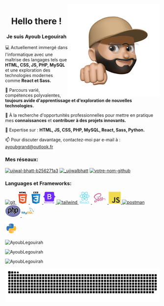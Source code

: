 <a target="_blank" align="center">
  <img align="right" top="500" height="300" width="300" alt="GIF" src="./image/Ayoub2.png">
</a>
<h1 align="center">Hello there !</h1>
<h3 align="center">Je suis Ayoub Legouirah</h3>


💻 Actuellement immergé dans l'informatique avec une maîtrise des langages tels que **HTML, CSS, JS, PHP, MySQL** et une exploration des technologies modernes comme **React et Sass.**

🌱 Parcours varié, compétences polyvalentes, **toujours avide d'apprentissage et d'exploration de nouvelles technologies.**

👯 À la recherche d'opportunités professionnelles pour mettre en pratique mes **connaissances** et **contribuer à des projets innovants.**

💬 Expertise sur : **HTML, JS, CSS, PHP, MySQL, React, Sass, Python.**

📫 Pour discuter davantage, contactez-moi par e-mail à : ayoubgrand@outlook.fr


<h3 align="left">Mes réseaux:</h3>
<p align="left">
<a href="https://www.linkedin.com/in/ayoub-legouirah-069477230/" target="blank"><img align="center" src="https://raw.githubusercontent.com/rahuldkjain/github-profile-readme-generator/master/src/images/icons/Social/linked-in-alt.svg" alt="ujjwal-bhatt-b256271a3" height="30" width="40" /></a>
<a href="https://www.instagram.com/ayoub.lgh_/" target="blank"><img align="center" src="https://raw.githubusercontent.com/rahuldkjain/github-profile-readme-generator/master/src/images/icons/Social/instagram.svg" alt="_ujjwalbhatt" height="30" width="40" /></a>
<a href="https://github.com/AyoubLegouirah" target="_blank">
    <img align="center" src="https://raw.githubusercontent.com/rahuldkjain/github-profile-readme-generator/master/src/images/icons/Social/github.svg" alt="votre-nom-github" height="30" width="40" />
  </a>

<h3 align="left">Languages et Frameworks:</h3>
<p align="left"> 
  <a href="https://git-scm.com/" target="_blank" rel="noreferrer"> <img src="https://www.vectorlogo.zone/logos/git-scm/git-scm-icon.svg" alt="git" width="40" height="40"/> </a> 
<a href="https://www.w3.org/html/" target="_blank" rel="noreferrer"> <img src="https://raw.githubusercontent.com/devicons/devicon/master/icons/html5/html5-original-wordmark.svg" alt="html5" width="40" height="40"/> </a> 
 <a href="https://www.w3schools.com/css/" target="_blank" rel="noreferrer"> <img src="https://raw.githubusercontent.com/devicons/devicon/master/icons/css3/css3-original-wordmark.svg" alt="css3" width="40" height="40"/> </a> 
  <a href="https://getbootstrap.com" target="_blank" rel="noreferrer"> <img src="https://raw.githubusercontent.com/devicons/devicon/master/icons/bootstrap/bootstrap-plain-wordmark.svg" alt="bootstrap" width="40" height="40"/> </a> 
 <a href="https://tailwindcss.com/" target="_blank" rel="noreferrer"> <img src="https://www.vectorlogo.zone/logos/tailwindcss/tailwindcss-icon.svg" alt="tailwind" width="40" height="40"/> </a> 
   <a href="https://reactjs.org/" target="_blank" rel="noreferrer"> <img src="https://raw.githubusercontent.com/devicons/devicon/master/icons/react/react-original-wordmark.svg" alt="react" width="40" height="40"/> </a>
     <a href="https://sass-lang.com/" target="_blank" rel="noreferrer"> <img src="./image/sass-1-logo.png" alt="Sass" width="50" height="40"/> </a>
  <a href="https://developer.mozilla.org/en-US/docs/Web/JavaScript" target="_blank" rel="noreferrer"> <img src="https://raw.githubusercontent.com/devicons/devicon/master/icons/javascript/javascript-original.svg" alt="javascript" width="40" height="40"/> </a> 
    <a href="https://postman.com" target="_blank" rel="noreferrer"> <img src="https://www.vectorlogo.zone/logos/getpostman/getpostman-icon.svg" alt="postman" width="40" height="40"/> </a>
      <a href="https://www.php.net/" target="_blank" rel="noreferrer"> <img src="./image/PHP-logo.svg.png" alt="PHP" width="50" height="40"/> </a>
  <a href="https://www.mysql.com/" target="_blank" rel="noreferrer"> <img src="https://raw.githubusercontent.com/devicons/devicon/master/icons/mysql/mysql-original-wordmark.svg" alt="mysql" width="40" height="40"/> </a> 

  <a href="https://www.python.org/" target="_blank" rel="noreferrer"> <img src="./image/Python_logo_51.svg" alt="Python" width="40" height="40"/> </a>



<p align="left">
  <img src="https://github-readme-stats.vercel.app/api/top-langs?username=AyoubLegouirah&show_icons=true&locale=en&layout=compact" alt="AyoubLegouirah" />
</p>


<p align="left">
  <img src="https://github-readme-stats.vercel.app/api?username=AyoubLegouirah&show_icons=true&locale=en" alt="AyoubLegouirah" />
</p>


<p align="left">
  <img src="https://github-readme-streak-stats.herokuapp.com/?user=AyoubLegouirah&" alt="AyoubLegouirah" />
</p>


<img alt="github-snake" src="./image/github-user-contribution.svg"  />
